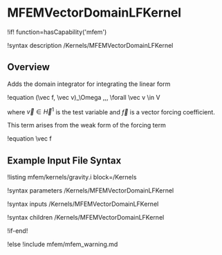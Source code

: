 # MFEMVectorDomainLFKernel

!if! function=hasCapability('mfem')

!syntax description /Kernels/MFEMVectorDomainLFKernel

## Overview

Adds the domain integrator for integrating the linear form

!equation
(\vec f, \vec v)_\Omega \,\,\, \forall \vec v \in V

where $\vec v \in \vec H^1$ is the test variable and $\vec f$ is a
vector forcing coefficient.

This term arises from the weak form of the forcing term

!equation
\vec f

## Example Input File Syntax

!listing mfem/kernels/gravity.i block=/Kernels

!syntax parameters /Kernels/MFEMVectorDomainLFKernel

!syntax inputs /Kernels/MFEMVectorDomainLFKernel

!syntax children /Kernels/MFEMVectorDomainLFKernel

!if-end!

!else
!include mfem/mfem_warning.md
